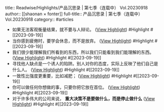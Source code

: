 title:: Readwise/Highlights/产品沉思录 | 第七季（连载中） Vol.20230918
author:: [[shaonan × fonter]]
full-title:: 产品沉思录 | 第七季（连载中） Vol.20230918
category:: #articles
- 如果无法客观衡量结果，就不要与人辩论。 ([View Highlight](https://read.readwise.io/read/01hanhrrpppezxz8edk9abphqj)) #Highlight #[[2023-09-19]]
- 当你感到疲倦时，要学会休息，而不是放弃。 ([View Highlight](https://read.readwise.io/read/01hanhrzdh1tf54jkkr13hg4md)) #Highlight #[[2023-09-19]]
- 我们很少能理解我们所看到的东西，所以我们只能看到我们能理解的东西。 ([View Highlight](https://read.readwise.io/read/01hanhs1gwcpwswm9y0ejpknnj)) #Highlight #[[2023-09-19]]
- 寻找他人缺点是一个诱人的陷阱。别人对你的态度，实际上反映了他们自己是什么人。 ([View Highlight](https://read.readwise.io/read/01hanhs65h607y7vwbffgn1hhg)) #Highlight #[[2023-09-19]]
- 一致性比强度更重要，比如减肥； ([View Highlight](https://read.readwise.io/read/01hanhs9zrb5bjr4r9xptakqmf)) #Highlight #[[2023-09-19]]
- 你可以做任何你想做的事，只要你把它放在首位。 ([View Highlight](https://read.readwise.io/read/01hanhsg1xze6xn3dv7r9zyvsx)) #Highlight #[[2023-09-19]]
- 对于许多伟大的公司来说， **重大决策不是要做什么，而是停止做什么** ([View Highlight](https://read.readwise.io/read/01hanhvey014c9ns1p657zayf9)) #Highlight #[[2023-09-19]]